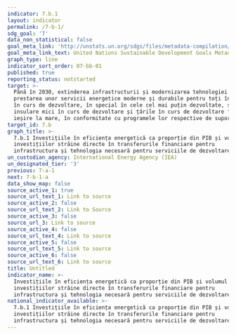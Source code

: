 ```yaml
---
indicator: 7.b.1
layout: indicator
permalink: /7-b-1/
sdg_goal: '7'
data_non_statistical: false
goal_meta_link: 'http://unstats.un.org/sdgs/files/metadata-compilation/Metadata-Goal-7.pdf'
goal_meta_link_text: United Nations Sustainable Development Goals Metadata (PDF 4.0 MB)
graph_type: line
indicator_sort_order: 07-bb-01
published: true
reporting_status: notstarted
target: >-
  Până în 2030, extinderea infrastructurii și modernizarea tehnologiei pentru
  prestarea unor servicii energetice moderne și durabile pentru toți în țările
  în curs de dezvoltare, în special în cele cel mai puțin dezvoltate, statele
  insulare mici în curs de dezvoltare și țările în curs de dezvoltare fără
  ieșire la mare, în conformitate cu programele lor respective de suport
target_id: 7.b
graph_title: >-
  7.b.1 Investițiile în eficiența energetică ca proporție din PIB și volumul
  investițiilor străine directe în transferurile financiare pentru
  infrastructura și tehnologia necesară pentru serviciile de dezvoltare durabilă
un_custodian_agency: International Energy Agency (IEA)
un_designated_tier: '3'
previous: 7-a-1
next: 7-b-1-a
data_show_map: false
source_active_1: true
source_url_text_1: Link to source
source_active_2: false
source_url_text_2: Link to Source
source_active_3: false
source_url_3: Link to source
source_active_4: false
source_url_text_4: Link to source
source_active_5: false
source_url_text_5: Link to source
source_active_6: false
source_url_text_6: Link to source
title: Untitled
indicator_name: >-
  Investițiile în eficiența energetică ca proporție din PIB și volumul
  investițiilor străine directe în transferurile financiare pentru
  infrastructura și tehnologia necesară pentru serviciile de dezvoltare durabilă
national_indicator_available: >-
  7.b.1 Investițiile în eficiența energetică ca proporție din PIB și volumul
  investițiilor străine directe în transferurile financiare pentru
  infrastructura și tehnologia necesară pentru serviciile de dezvoltare durabilă
---
```

